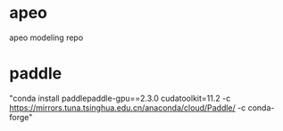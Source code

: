 # apeo
apeo modeling repo
# paddle
"conda install paddlepaddle-gpu==2.3.0 cudatoolkit=11.2 -c https://mirrors.tuna.tsinghua.edu.cn/anaconda/cloud/Paddle/ -c conda-forge"